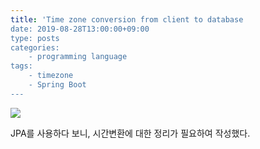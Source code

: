 ```yaml
---
title: 'Time zone conversion from client to database
date: 2019-08-28T13:00:00+09:00
type: posts
categories:
    - programming language
tags:
    - timezone
    - Spring Boot
---
```


<img src="timezone.jpg">

JPA를 사용하다 보니, 시간변환에 대한 정리가 필요하여 작성했다.
